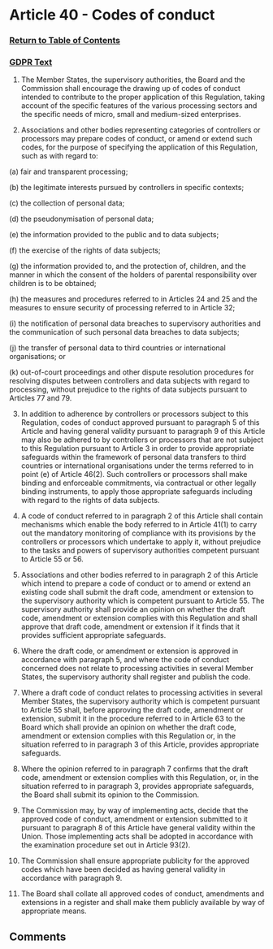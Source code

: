 # Article 40 - Codes of conduct

### [Return to Table of Contents](https://github.com/mitmedialab/Consent-HackDay/blob/master/Legal/GDPR%20Markdown/Table%20of%20Contents.md)

### [GDPR Text](https://eur-lex.europa.eu/legal-content/EN/TXT/HTML/?uri=CELEX:32016R0679&from=EN#d1e3885-1-1)


1.   The Member States, the supervisory authorities, the Board and the Commission shall encourage the drawing up of codes of conduct intended to contribute to the proper application of this Regulation, taking account of the specific features of the various processing sectors and the specific needs of micro, small and medium-sized enterprises.

2.   Associations and other bodies representing categories of controllers or processors may prepare codes of conduct, or amend or extend such codes, for the purpose of specifying the application of this Regulation, such as with regard to:

(a)
fair and transparent processing;

(b)
the legitimate interests pursued by controllers in specific contexts;

(c)
the collection of personal data;

(d)
the pseudonymisation of personal data;

(e)
the information provided to the public and to data subjects;

(f)
the exercise of the rights of data subjects;

(g)
the information provided to, and the protection of, children, and the manner in which the consent of the holders of parental responsibility over children is to be obtained;

(h)
the measures and procedures referred to in Articles 24 and 25 and the measures to ensure security of processing referred to in Article 32;

(i)
the notification of personal data breaches to supervisory authorities and the communication of such personal data breaches to data subjects;

(j)
the transfer of personal data to third countries or international organisations; or

(k)
out-of-court proceedings and other dispute resolution procedures for resolving disputes between controllers and data subjects with regard to processing, without prejudice to the rights of data subjects pursuant to Articles 77 and 79.

3.   In addition to adherence by controllers or processors subject to this Regulation, codes of conduct approved pursuant to paragraph 5 of this Article and having general validity pursuant to paragraph 9 of this Article may also be adhered to by controllers or processors that are not subject to this Regulation pursuant to Article 3 in order to provide appropriate safeguards within the framework of personal data transfers to third countries or international organisations under the terms referred to in point (e) of Article 46(2). Such controllers or processors shall make binding and enforceable commitments, via contractual or other legally binding instruments, to apply those appropriate safeguards including with regard to the rights of data subjects.

4.   A code of conduct referred to in paragraph 2 of this Article shall contain mechanisms which enable the body referred to in Article 41(1) to carry out the mandatory monitoring of compliance with its provisions by the controllers or processors which undertake to apply it, without prejudice to the tasks and powers of supervisory authorities competent pursuant to Article 55 or 56.

5.   Associations and other bodies referred to in paragraph 2 of this Article which intend to prepare a code of conduct or to amend or extend an existing code shall submit the draft code, amendment or extension to the supervisory authority which is competent pursuant to Article 55. The supervisory authority shall provide an opinion on whether the draft code, amendment or extension complies with this Regulation and shall approve that draft code, amendment or extension if it finds that it provides sufficient appropriate safeguards.

6.   Where the draft code, or amendment or extension is approved in accordance with paragraph 5, and where the code of conduct concerned does not relate to processing activities in several Member States, the supervisory authority shall register and publish the code.

7.   Where a draft code of conduct relates to processing activities in several Member States, the supervisory authority which is competent pursuant to Article 55 shall, before approving the draft code, amendment or extension, submit it in the procedure referred to in Article 63 to the Board which shall provide an opinion on whether the draft code, amendment or extension complies with this Regulation or, in the situation referred to in paragraph 3 of this Article, provides appropriate safeguards.

8.   Where the opinion referred to in paragraph 7 confirms that the draft code, amendment or extension complies with this Regulation, or, in the situation referred to in paragraph 3, provides appropriate safeguards, the Board shall submit its opinion to the Commission.

9.   The Commission may, by way of implementing acts, decide that the approved code of conduct, amendment or extension submitted to it pursuant to paragraph 8 of this Article have general validity within the Union. Those implementing acts shall be adopted in accordance with the examination procedure set out in Article 93(2).

10.   The Commission shall ensure appropriate publicity for the approved codes which have been decided as having general validity in accordance with paragraph 9.

11.   The Board shall collate all approved codes of conduct, amendments and extensions in a register and shall make them publicly available by way of appropriate means.


## Comments
